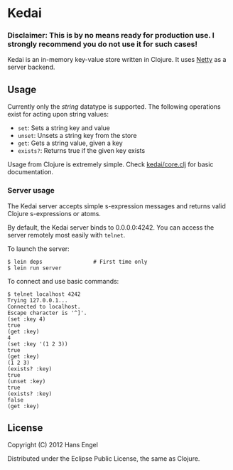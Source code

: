 # Kedai

### Disclaimer: This is by no means ready for production use. I strongly recommend you do not use it for such cases!

Kedai is an in-memory key-value store written in Clojure. It uses [Netty](http://netty.io/) as a server backend.

## Usage

Currently only the *string* datatype is supported. The following operations exist for acting upon string values:

* `set`: Sets a string key and value
* `unset`: Unsets a string key from the store
* `get`: Gets a string value, given a key
* `exists?`: Returns true if the given key exists

Usage from Clojure is extremely simple. Check [kedai/core.clj](https://github.com/hans/kedai/blob/master/src/kedai/core.clj) for basic documentation.

### Server usage

The Kedai server accepts simple s-expression messages and returns valid Clojure s-expressions or atoms.

By default, the Kedai server binds to 0.0.0.0:4242. You can access the server remotely most easily with `telnet`.

To launch the server:

    $ lein deps                # First time only
    $ lein run server

To connect and use basic commands:

    $ telnet localhost 4242
    Trying 127.0.0.1...
    Connected to localhost.
    Escape character is '^]'.
    (set :key 4)
    true
    (get :key)
    4
    (set :key '(1 2 3))
    true
    (get :key)
    (1 2 3)
    (exists? :key)
    true
    (unset :key)
    true
    (exists? :key)
    false
    (get :key)


## License

Copyright (C) 2012 Hans Engel

Distributed under the Eclipse Public License, the same as Clojure.
